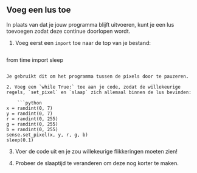 ## Voeg een lus toe

In plaats van dat je jouw programma blijft uitvoeren, kunt je een lus toevoegen zodat deze continue doorlopen wordt.

1. Voeg eerst een `import` toe naar de top van je bestand:
    
    ```python
from time import sleep
```

Je gebruikt dit om het programma tussen de pixels door te pauzeren.

2. Voeg een `while True:` toe aan je code, zodat de willekeurige regels, `set_pixel` en `slaap` zich allemaal binnen de lus bevinden:
    
    ```python
x = randint(0, 7)
y = randint(0, 7)
r = randint(0, 255)
g = randint(0, 255)
b = randint(0, 255)
sense.set_pixel(x, y, r, g, b)
sleep(0.1)
```

3. Voer de code uit en je zou willekeurige flikkeringen moeten zien!

4. Probeer de slaaptijd te veranderen om deze nog korter te maken.